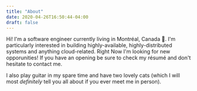 ```yaml
---
title: "About"
date: 2020-04-26T16:50:44-04:00
draft: false
---
```


Hi! I'm a software engineer currently living in Montréal, Canada 🍁.
I'm particularly interested in building highly-available, highly-distributed
systems and anything cloud-related. Right Now I'm looking for new opporunities!
If you have an opening be sure to check my résumé and don't hesitate to contact
me.

I also play guitar in my spare time and have two lovely cats (which I will
most _definitely_ tell you all about if you ever meet me in person).
